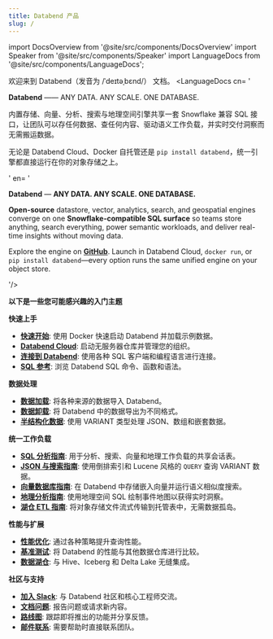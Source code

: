 ```yaml
---
title: Databend 产品
slug: /
---
```


import DocsOverview from '@site/src/components/DocsOverview'
import Speaker from '@site/src/components/Speaker'
import LanguageDocs from '@site/src/components/LanguageDocs';

欢迎来到 Databend（发音为 /ˈdeɪtəˌbɛnd/）<Speaker /> 文档。
<LanguageDocs
cn=
'

**Databend** —— ANY DATA. ANY SCALE. ONE DATABASE.

内置存储、向量、分析、搜索与地理空间引擎共享一套 Snowflake 兼容 SQL 接口，让团队可以存任何数据、查任何内容、驱动语义工作负载，并实时交付洞察而无需搬运数据。

无论是 Databend Cloud、Docker 自托管还是 `pip install databend`，统一引擎都直接运行在你的对象存储之上。

'
en=
'

**Databend** — **ANY DATA. ANY SCALE. ONE DATABASE.**

**Open-source** datastore, vector, analytics, search, and geospatial engines converge on one **Snowflake-compatible SQL surface** so teams store anything, search everything, power semantic workloads, and deliver real-time insights without moving data.

Explore the engine on [**GitHub**](https://github.com/databendlabs/databend). Launch in Databend Cloud, `docker run`, or `pip install databend`—every option runs the same unified engine on your object store.

'/>

<DocsOverview />

**以下是一些您可能感兴趣的入门主题**

**快速上手**
- **[快速开始](/guides/deploy/quickstart)**: 使用 Docker 快速启动 Databend 并加载示例数据。
- **[Databend Cloud](/guides/cloud)**: 启动无服务器仓库并管理您的组织。
- **[连接到 Databend](/guides/sql-clients)**: 使用各种 SQL 客户端和编程语言进行连接。
- **[SQL 参考](/sql)**: 浏览 Databend SQL 命令、函数和语法。

**数据处理**
- **[数据加载](/guides/load-data)**: 将各种来源的数据导入 Databend。
- **[数据卸载](/guides/unload-data)**: 将 Databend 中的数据导出为不同格式。
- **[半结构化数据](/sql/sql-functions/semi-structured-functions)**: 使用 VARIANT 类型处理 JSON、数组和嵌套数据。

**统一工作负载**
- **[SQL 分析指南](/guides/query/sql-analytics)**: 用于分析、搜索、向量和地理工作负载的共享会话表。
- **[JSON 与搜索指南](/guides/query/json-search)**: 使用倒排索引和 Lucene 风格的 `QUERY` 查询 VARIANT 数据。
- **[向量数据库指南](/guides/query/vector-db)**: 在 Databend 中存储嵌入向量并运行语义相似度搜索。
- **[地理分析指南](/guides/query/geo-analytics)**: 使用地理空间 SQL 绘制事件地图以获得实时洞察。
- **[湖仓 ETL 指南](/guides/query/lakehouse-etl)**: 将对象存储文件流式传输到托管表中，无需数据孤岛。

**性能与扩展**
- **[性能优化](/guides/performance)**: 通过各种策略提升查询性能。
- **[基准测试](/guides/benchmark)**: 将 Databend 的性能与其他数据仓库进行比较。
- **[数据湖仓](/sql/sql-reference/table-engines)**: 与 Hive、Iceberg 和 Delta Lake 无缝集成。

**社区与支持**
- **[加入 Slack](https://link.databend.com/join-slack)**: 与 Databend 社区和核心工程师交流。
- **[文档问题](https://github.com/databendlabs/databend-docs/issues)**: 报告问题或请求新内容。
- **[路线图](https://github.com/databendlabs/databend/issues/14167)**: 跟踪即将推出的功能并分享反馈。
- **[邮件联系](mailto:hi@databend.com)**: 需要帮助时直接联系团队。
